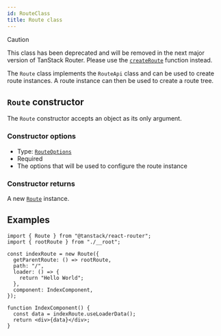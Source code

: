 ```yaml
---
id: RouteClass
title: Route class
---
```


> [!CAUTION]
> This class has been deprecated and will be removed in the next major version of TanStack Router.
> Please use the [`createRoute`](../createRouteFunction.md) function instead.

The `Route` class implements the `RouteApi` class and can be used to create route instances. A route instance can then be used to create a route tree.

## `Route` constructor

The `Route` constructor accepts an object as its only argument.

### Constructor options

- Type: [`RouteOptions`](../RouteOptionsType.md)
- Required
- The options that will be used to configure the route instance

### Constructor returns

A new [`Route`](../RouteType.md) instance.

## Examples

```tsx
import { Route } from "@tanstack/react-router";
import { rootRoute } from "./__root";

const indexRoute = new Route({
  getParentRoute: () => rootRoute,
  path: "/",
  loader: () => {
    return "Hello World";
  },
  component: IndexComponent,
});

function IndexComponent() {
  const data = indexRoute.useLoaderData();
  return <div>{data}</div>;
}
```
